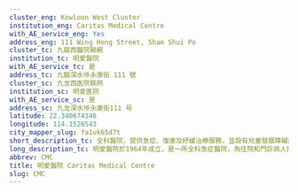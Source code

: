 ```yaml
---
cluster_eng: Kowloon West Cluster
institution_eng: Caritas Medical Centre
with_AE_service_eng: Yes
address_eng: 111 Wing Hong Street, Sham Shui Po
cluster_tc: 九龍西醫院聯網
institution_tc: 明愛醫院
with_AE_service_tc: 是
address_tc: 九龍深水埗永康街 111 號
cluster_sc: 九龙西医院联网
institution_sc: 明爱医院
with_AE_service_sc: 是
address_sc: 九龙深水埗永康街111 号
latitude: 22.340674346
longitude: 114.1526543
city_mapper_slug: fa1uk65d7t
short_description_tc: 全科醫院，提供急症、復康及紓緩治療服務，並設有兒童發展障礙服務；九龍西聯網眼科中心亦設於明愛醫院。
long_description_tc: 明愛醫院於1964年成立，是一所全科急症醫院，為住院和門診病人提供全面的急症、復康、日間和社區醫療服務。此一站式服務符合病人的需要，他們當中大部份為年長、低收入人士和新移民。醫院與創辦機構香港明愛維持緊密聯繫，本著明愛「獻出愛心，帶來希望」的宗旨服務社群。醫院於2014年初完成第二期重建工程，提供日間護理及復康服務的懷明樓落成啟用，期望更現代化的設施能符合與日俱增的需求，提供更優質、更適切的醫療服務。 
abbrev: CMC
title: 明愛醫院 Caritas Medical Centre
slug: CMC
---
```

